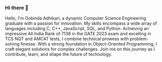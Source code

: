 ### Hi there 👋

<!--
**Gobinda-A/Gobinda-A** is a ✨ _special_ ✨ repository because its `README.md` (this file) appears on your GitHub profile.

Here are some ideas to get you started:

- 🔭 I’m currently working on ...
- 🌱 I’m currently learning ...
- 👯 I’m looking to collaborate on ...
- 🤔 I’m looking for help with ...
- 💬 Ask me about ...
- 📫 How to reach me: ...
- 😄 Pronouns: ...
- ⚡ Fun fact: ...
-->
Hello, I'm Gobinda Adhikari, a dynamic Computer Science Engineering graduate with a passion for innovation. My skills encompass a wide array of languages including C, C++, JavaScript, SQL, and Python. Achieving an impressive All India Rank of 7138 in the GATE 2023 exam and excelling in TCS NQT and AMCAT tests, I combine technical prowess with problem-solving finesse. With a strong foundation in Object-Oriented Programming, I craft elegant solutions for complex challenges. Join me on this journey as I contribute, learn, and shape the future of technology.
